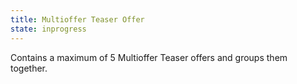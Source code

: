```yaml
---
title: Multioffer Teaser Offer
state: inprogress
---
```

Contains a maximum of 5 Multioffer Teaser offers and groups them together.

